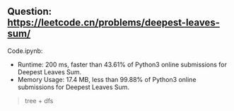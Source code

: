 ## Question: https://leetcode.cn/problems/deepest-leaves-sum/

Code.ipynb:
* Runtime: 200 ms, faster than 43.61% of Python3 online submissions for Deepest Leaves Sum.
* Memory Usage: 17.4 MB, less than 99.88% of Python3 online submissions for Deepest Leaves Sum.
> tree + dfs